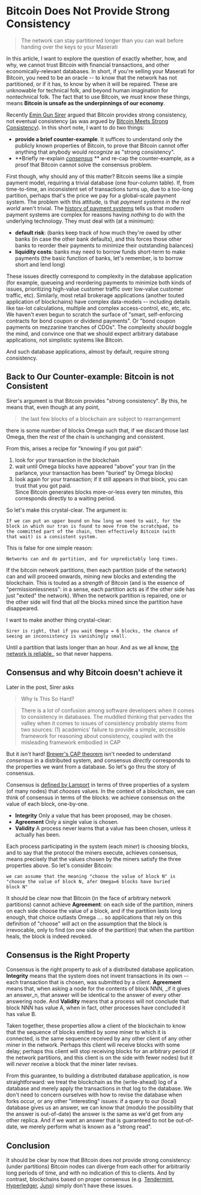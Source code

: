 
# Bitcoin Does Not Provide Strong Consistency

>The network can stay partitioned longer than you can wait before
 handing over the keys to your Maserati

In this article, I want to explore the question of exactly whether,
how, and why, we cannot trust Bitcoin with financial transactions, and
other economically-relevant databases.  In short, if you're selling
your Maserati for Bitcoin, you need to be an oracle -- to know that
the network has not partitioned, or if it has, to know by when it will
be repaired.  These are unknowable for technical folk, and beyond
human imagination for nontechnical folk.  The fact that to use
Bitcoin, we *must* know these things, means **Bitcoin is unsafe as the
underpinnings of our economy**.

Recently [Emin Gun Sirer][Sirer2016] argued that Bitcoin provides
strong consistency, not eventual consistency (as was argued by
[Bitcoin Meets Strong Consistency][DeckerSeidelWattenhofer2014]).  In
this short note, I want to do two things:  
* **provide a brief counter-example**.  It suffices to understand only
  the publicly known properties of Bitcoin, to prove that Bitcoin
  cannot offer anything that anybody would _recognize_ as "strong consistency".  
* **Briefly re-explain [_consensus_][Wikipedia-Consensus] ** and
  re-cap the counter-example, as a proof that Bitcoin cannot solve the
  consensus problem.

First though, why should any of this matter?  Bitcoin seems like a
simple payment model, requiring a trivial database (one four-column
table).  If, from time-to-time, an inconsistent set of transactions
turns up, due to a too-long partition, perhaps that's the price we pay
for a global-scale payment system.  The problem with this attitude, is
that _payment systems in the real world_ aren't trivial.  The
[history of payment systems][Nacamuli-Payment-Systems] tells us that
modern payment systems are complex for reasons having _nothing_ to do
with the underlying technology.  They must deal with (at a minimum):  
* **default risk**: (banks keep track of how much they're owed by
  other banks (in case the other bank defaults), and this forces those
  other banks to reorder their payments to minimize their outstanding balances)  
* **liquidity costs**: banks may need to borrow funds short-term to
  make payments (the basic function of banks, let's remember, is to
  borrow short and lend long)  

These issues directly correspond to complexity in the database
application (for example, queueing and reordering payments to minimize
both kinds of issues, prioritizing high-value customer traffic over
low-value customer traffic, etc).  Similarly, most retail brokerage
applications (another touted application of blockchains) have complex
data-models -- including details like tax-lot calculations, multiple
and complex access-control, etc, etc, etc.  We haven't even begun to
scratch the surface of "smart, self-enforcing contracts for bond
coupon or dividend payments".  Or "bond coupon payments on mezzanine
tranches of CDOs".  The complexity _should_ boggle the mind, and
convince one that we should expect arbitrary database applications,
not simplistic systems like Bitcoin.

And such database applications, almost by default, require strong
consistency.

## Back to Our Counter-example: Bitcoin is not Consistent

Sirer's argument is that Bitcoin provides "strong consistency".  By
this, he means that, even though at any point,  

>the last few blocks of a blockchain are subject to rearrangement  

there is some number of blocks Omega such that, if we discard those
last Omega, then the _rest_ of the chain is unchanging and
consistent.

>

From this, arises a recipe for "knowing if you got paid":  
1. look for your transaction in the blockchain  
2. wait until Omega blocks have appeared "above" your tran (in the
   parlance, your transaction has been "buried" by Omega blocks)  
3. look again for your transaction; if it still appears in that block,
   you can trust that you got paid.  
Since Bitcoin generates blocks more-or-less every ten minutes, this
corresponds directly to a waiting period.

So let's make this crystal-clear.  The argument is:

    If we can put an upper bound on how long we need to wait, for the
    block in which our tran is found to move from the scratchpad, to
    the committed part of the chain, then effectively Bitcoin (with
    that wait) is a consistent system.

This is false for one simple reason:

    Networks can and do partition, and for unpredictably long times.

If the bitcoin network partitions, then each partition (side of the
network) can and will proceed onwards, mining new blocks and extending
the blockchain.  This is touted as a _strength_ of Bitcoin (and is the
essence of "permissionlessness": in a sense, each partition acts as if
the other side has just "exited" the network).  When the network
partition is repaired, one or the other side will find that _all_ the
blocks mined since the partition have disappeared.

I want to make another thing crystal-clear:

    Sirer is right, that if you wait Omega = 6 blocks, the chance of
    seeing an inconsistency is vanishingly small.

Until a partition that lasts longer than an hour.  And as we all know,
[the network is reliable.][Aphyr], so that never happens.

## Consensus and why Bitcoin doesn't achieve it

Later in the post, Sirer asks

>Why Is This So Hard?

>There is a lot of confusion among software developers when it comes
>to consistency in databases. The muddled thinking that pervades the
>valley when it comes to issues of consistency probably stems from two
>sources: (1) academics' failure to provide a simple, accessible
>framework for reasoning about consistency, coupled with the
>misleading framework embodied in CAP

But it _isn't_ hard!  [Brewer's CAP theorem][Brewer-cap-theorem] isn't
needed to understand _consensus_ in a distributed system, and
consensus _directly_ corresponds to the properties we want from a
database.  So let's go thru the story of consensus.

Consensus is [defined by Lamport][Lamport-Paxos-Made-Simple] in terms
of three properties of a system (of many nodes) that _chooses_ values.
In the context of a blockchain, we can think of consensus in terms of
the blocks: we achieve consensus on the value of each block,
one-by-one.  

* **Integrity** Only a value that has been proposed, may be chosen.  
* **Agreement** Only a single value is chosen.  
* **Validity** A process never learns that a value has been chosen,
unless it actually has been.

Each process participating in the system (each _miner_) is choosing
blocks, and to say that the protocol the miners execute, achieves
consensus, means precisely that the values chosen by the miners
satisfy the three properties above.  So let's consider Bitcoin:

    we can assume that the meaning "choose the value of block N" is
    "choose the value of block N, afer Omega=6 blocks have buried
    block N"

It should be clear now that Bitcoin (in the face of arbitrary network
partitions) cannot achieve **Agreement**: on each side of the
partition, miners on each side choose the value of a block, and if the
partition lasts long enough, that choice outlasts Omega .... so
applications that rely on this definition of "choose" _will_ act on
the assumption that the block is irrevocable, only to find (on one
side of the partition) that when the partition heals, the block is
indeed revoked.

## Consensus is the Right Property

Consensus is the right property to ask of a distributed database
application.  **Integrity** means that the system does not invent
transactions in its own -- each transaction that is chosen, was
submitted by a client.  **Agreement** means that, when asking a node
for the contents of block NNN, _if it gives an answer_n, that answer
will be identical to the answer of every other answering node.  And
**Validity** means that a process will not conclude that block NNN has
value A, when in fact, other processes have concluded it has value B.

Taken together, these properties allow a client of the blockchain to
know that the sequence of blocks emitted by some miner to which it is
connected, is the same sequence received by any other client of any
other miner in the network.  Perhaps this client will receive blocks
with some delay; perhaps this client will stop receiving blocks for an
arbitrary period (if the network partitions, and this client is on the
side with fewer nodes) but it will _never_ receive a block that the
miner later revises.

From this guarantee, to building a distributed database application,
is now straightforward: we treat the blockchain as the (write-ahead)
log of a database and merely apply the transactions in that log to the
database.  We don't need to concern ourselves with how to revise the
database when forks occur, or any other "interesting" issues: if a
query to our (local) database gives us an answer, we can know that
(modulo the possibility that the answer is out-of-date) the answer is
the same as we'd get from any other replica.  And if we want an answer
that is guaranteed to not be out-of-date, we merely perform what is
known as a "strong read".

## Conclusion

It should be clear by now that Bitcoin does _not_ provide strong
consistency: (under partitions) Bitcoin nodes can diverge from each
other for arbitrarily long periods of time, and with no indication of
this to clients.  And by contrast, blockchains based on proper
consensus (e.g. [Tendermint][Tendermint], [Hyperledger][Hyperledger],
[Juno][Juno]) simply don't have these issues.

[Sirer2016]: http://hackingdistributed.com/2016/03/01/bitcoin-guarantees-strong-not-eventual-consistency/
[DeckerSeidelWattenhofer2014]: http://arxiv.org/pdf/1412.7935.pdf
[Wikipedia-Consensus]: https://en.wikipedia.org/wiki/Consensus_(computer_science)
[Aphyr]: https://aphyr.com/posts/288-the-network-is-reliable
[Lamport-Paxos-Made-Simple]: http://research.microsoft.com/en-us/um/people/lamport/pubs/paxos-simple.pdf
[Nacamuli-Payment-Systems]: http://www.amazon.com/Payment-Systems-Macmillan-Financial-Institutions/dp/0230202500
[Brewer-cap-theorem]: https://en.wikipedia.org/wiki/CAP_theorem
[Tendermint]: http://tendermint.com/
[Hyperledger]: https://www.hyperledger.org/
[Juno]: https://github.com/buckie/juno
